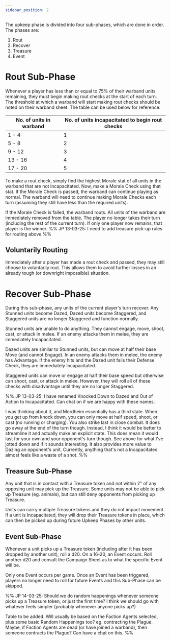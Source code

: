 ```yaml
---
sidebar_position: 2
---
```

The upkeep phase is divided into four sub-phases, which are done in order. The phases are:
1. Rout
2. Recover
3. Treasure
4. Event

# Rout Sub-Phase

Whenever a player has less than or equal to 75% of their warband units remaining, they must begin making rout checks at the start of each turn. The threshold at which a warband will start making rout checks should be noted on their warband sheet. The table can be used below for reference.

| No. of units in warband | No. of units incapacitated to begin rout checks |
| ----------------------- | ----------------------------------------------- |
| 1 - 4                   | 1                                               |
| 5 - 8                   | 2                                               |
| 9 - 12                  | 3                                               |
| 13 - 16                 | 4                                               |
| 17 - 20                 | 5                                               |
To make a rout check, simply find the highest Morale stat of all units in the warband that are not incapacitated. Now, make a Morale Check using that stat. If the Morale Check is passed, the warband can continue playing as normal. The warband will need to continue making Morale Checks each turn (assuming they still have less than the required units).

If the Morale Check is failed, the warband routs. All units of the warband are immediately removed from the table. The player no longer takes their turn (including the rest of the current turn). If only one player now remains, that player is the winner.
%%
JP 13-03-25: I need to add treasure pick-up rules for routing above
%%

## Voluntarily Routing
Immediately after a player has made a rout check and passed, they may still choose to voluntarily rout. This allows them to avoid further losses in an already tough (or downright impossible) situation.


# Recover Sub-Phase

During this sub-phase, any units of the current player's turn recover. Any Stunned units become Dazed, Dazed units become Staggered, and Staggered units are no longer Staggered and function normally.

Stunned units are unable to do anything. They cannot engage, move, shoot, cast, or attack in melee. If an enemy attacks them in melee, they are immediately Incapacitated.

Dazed units are similar to Stunned units, but can move at half their base Move (and cannot Engage). In an enemy attacks them in melee, the enemy has Advantage. If the enemy hits and the Dazed unit fails their Defense Check, they are immediately Incapacitated.

Staggered units can move or engage at half their base speed but otherwise can shoot, cast, or attack in melee. However, they will roll all of these checks with disadvantage until they are no longer Staggered.

%%
JP 13-03-25: I have renamed Knocked Down to Dazed and Out of Action to Incapacitated. Can chat on if we are happy with these names.

I was thinking about it, and Mordheim essentially has a third state. When you get up from knock down, you can only move at half speed, shoot, or cast (no running or charging). You also strike last in close combat. It does go away at the end of the turn though. Instead, I think it would be better to streamline it and actually make an explicit state. This does mean it would last for your own and your opponent's turn though. See above for what I've jotted down and if it sounds interesting. It also provides more value to Dazing an opponent's unit. Currently, anything that's not a Incapacitated almost feels like a waste of a shot.
%%

## Treasure Sub-Phase
Any unit that is in contact with a Treasure token and not within 2" of any opposing unit may pick up the Treasure. Some units may not be able to pick up Treasure (eg. animals), but can still deny opponents from picking up Treasure.

Units can carry multiple Treasure tokens and they do not impact movement. If a unit is Incapacitated, they will drop their Treasure tokens in place, which can then be picked up during future Upkeep Phases by other units.

## Event Sub-Phase
Whenever a unit picks up a Treasure token (including after it has been dropped by another unit), roll a d20. On a 16-20, an Event occurs. Roll another d20 and consult the Campaign Sheet as to what the specific Event will be.

Only one Event occurs per game. Once an Event has been triggered, players no longer need to roll for future Events and this Sub-Phase can be skipped.

%%
JP 14-03-25: Should we do random happenings whenever someone picks up a Treasure token, or just the first time? I think we should go with whatever feels simpler (probably whenever anyone picks up?)

Table to be added. Will usually be based on the Faction Agents selected, plus some basic Random Happenings too? eg. contracting the Plague. Maybe, if Faction Agents are dead (or have joined a warband), then someone contracts the Plague? Can have a chat on this.
%%